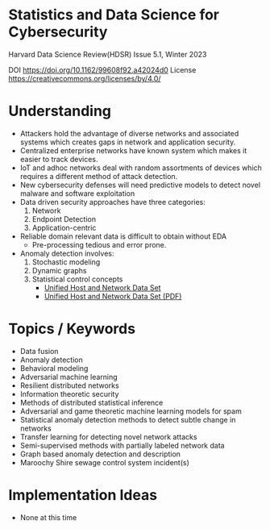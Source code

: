 # Statistics and Data Science for Cybersecurity

Harvard Data Science Review(HDSR) Issue 5.1, Winter 2023

DOI https://doi.org/10.1162/99608f92.a42024d0
License https://creativecommons.org/licenses/by/4.0/

# Understanding

* Attackers hold the advantage of diverse networks and associated systems
  which creates gaps in network and application security.
* Centralized enterprise networks have known system which makes it
  easier to track devices.
* IoT and adhoc networks deal with random assortments of devices 
  which requires a different method of attack detection.
* New cybersecurity defenses will need predictive models to detect
  novel malware and software exploitation
* Data driven security approaches have three categories:
    1. Network
    2. Endpoint Detection 
    3. Application-centric
* Reliable domain relevant data is difficult to obtain without EDA
    - Pre-processing tedious and error prone.
* Anomaly detection involves:
    1. Stochastic modeling
    2. Dynamic graphs
    3. Statistical control concepts
        - [Unified Host and Network Data Set](https://csr.lanl.gov/data/2017/)
        - [Unified Host and Network Data Set (PDF)](https://doi.org/10.1142/9781786345646_001)

# Topics / Keywords

* Data fusion
* Anomaly detection
* Behavioral modeling
* Adversarial machine learning
* Resilient distributed networks
* Information theoretic security
* Methods of distributed statistical inference
* Adversarial and game theoretic machine learning models for spam
* Statistical anomaly detection methods to detect subtle change in networks
* Transfer learning for detecting novel network attacks
* Semi-supervised methods with partially labeled network data
* Graph based anomaly detection and description
* Maroochy Shire sewage control system incident(s)

# Implementation Ideas
* None at this time
